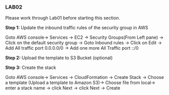 ### LAB02

Please work through Lab01 before starting this section.

**Step 1:** Update the inbound traffic rules of the security group in AWS

  Goto AWS console-> Services -> EC2 -> Security Groups(From Left pane) -> Click on the default security group -> Goto Inbound rules ->     Click on Edit -> Add All traffic port 0.0.0.0/0 -> Add one more All Traffic port ::/0

**Step 2:** Upload the template to S3 Bucket (optional)

**Step 3:** Create the stack

  Goto AWS console-> Services -> CloudFormation -> Create Stack -> Choose a template (Upload a template to Amazon S3)-> Choose file from 
  local-> enter a stack name -> click Next -> click Next -> Create
